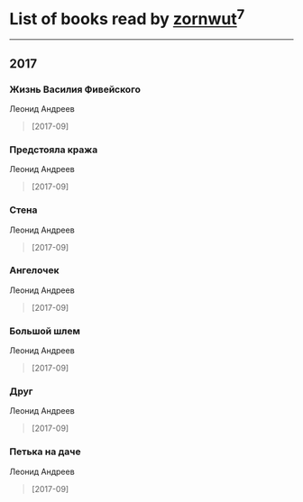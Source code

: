 # List of books read by [zornwut](http://vk.com/id452256330)<sup>7</sup>
---

## 2017

### Жизнь Василия Фивейского
Леонид Андреев
> [2017-09] 


### Предстояла кража
Леонид Андреев
> [2017-09] 


### Стена
Леонид Андреев
> [2017-09] 


### Ангелочек
Леонид Андреев
> [2017-09] 


### Большой шлем
Леонид Андреев
> [2017-09] 


### Друг
Леонид Андреев
> [2017-09] 


### Петька на даче
Леонид Андреев
> [2017-09] 



